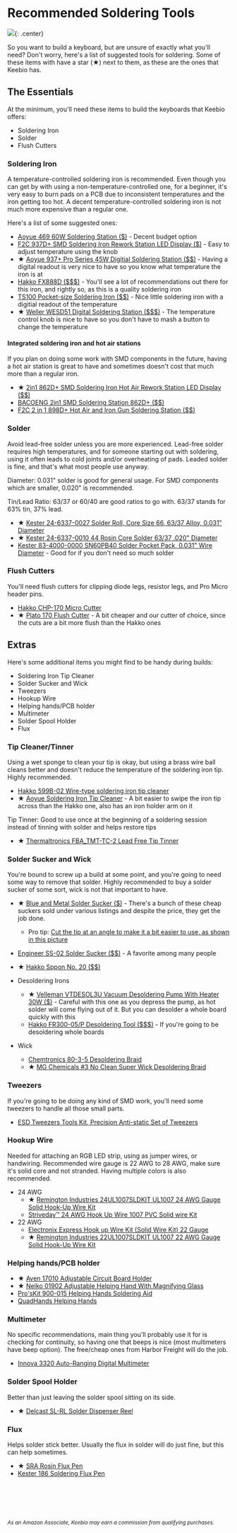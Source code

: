 # Recommended Soldering Tools

![](assets/images/tools.jpg){: .center}

So you want to build a keyboard, but are unsure of exactly what you'll need? Don't worry, here's a list of suggested tools for soldering. Some of these items with have a star (★) next to them, as these are the ones that Keebio has.

## The Essentials

At the minimum, you'll need these items to build the keyboards that Keebio offers:

- Soldering Iron
- Solder
- Flush Cutters

### Soldering Iron

A temperature-controlled soldering iron is recommended. Even though you can get by with using a non-temperature-controlled one, for a beginner, it's very easy to burn pads on a PCB due to inconsistent temperatures and the iron getting too hot. A decent temperature-controlled soldering iron is not much more expensive than a regular one.

Here's a list of some suggested ones:

- [Aoyue 469 60W Soldering Station ($)](https://www.amazon.com/Aoyue-Variable-Soldering-Station-Removable/dp/B00MCVCHJM/ref=as_li_ss_tl?ie=UTF8&linkCode=ll1&tag=keebio-20&linkId=f136b5fe148e146456b20f7667ab01ca&language=en_US) - Decent budget option
- [F2C 937D+ SMD Soldering Iron Rework Station LED Display ($)](https://www.amazon.com/dp/B01B4FELB8/ref=as_li_ss_tl?_encoding=UTF8&linkCode=ll1&tag=keebio-20&linkId=49e1e9c1eb856bd709ea5f667885190e&language=en_US) - Easy to adjust temperature using the knob
- ★ [Aoyue 937+ Pro Series 45W Digitial Soldering Station ($$)](https://www.amazon.com/gp/product/B000I30QBW/ref=as_li_ss_tl?ie=UTF8&linkCode=ll1&tag=keebio-20&linkId=787bbcb5d20c26e36bd927ba124b50c2&language=en_US) - Having a digital readout is very nice to have so you know what temperature the iron is at
- [Hakko FX888D ($$$)](https://www.amazon.com/gp/product/B00ANZRT4M/ref=as_li_ss_tl?ie=UTF8&linkCode=ll1&tag=keebio-20&linkId=29b2b3842b2687b17e8cc6cc98e3ef11&language=en_US) - You'll see a lot of recommendations out there for this iron, and rightly so, as this is a quality soldering iron
- [TS100 Pocket-size Soldering Iron ($$)](https://www.amazon.com/UY-CHAN-Programmable-Pocket-size-Acceleration/dp/B01MDTO6X7/ref=as_li_ss_tl?ie=UTF8&linkCode=ll1&tag=keebio-20&linkId=0c58d1029ca0228c71d9b6d7adb569e5&language=en_US) - Nice little soldering iron with a digitial readout of the temperature
- ★ [Weller WESD51 Digital Soldering Station ($$$)](https://www.amazon.com/Weller-WESD51-Digital-Soldering-Station/dp/B000ARU9PO/ref=as_li_ss_tl?ie=UTF8&linkCode=ll1&tag=keebio-20&linkId=e5530908a7dfd62e56e9a0e9e6c75b08&language=en_US) - The temperature control knob is nice to have so you don't have to mash a button to change the temperature

#### Integrated soldering iron and hot air stations

If you plan on doing some work with SMD components in the future, having a hot air station is great to have and sometimes doesn't cost that much more than a regular iron.

- ★ [2in1 862D+ SMD Soldering Iron Hot Air Rework Station LED Display ($$)](https://www.amazon.com/Rework-Station-Soldering-Display-Version/dp/B01ANKPGAK/ref=as_li_ss_tl?ie=UTF8&linkCode=ll1&tag=keebio-20&linkId=1a1a144925b5d50705980ffee16393f4&language=en_US)
- [BACOENG 2in1 SMD Soldering Station 862D+ ($$)](https://www.amazon.com/gp/product/B07BRWY427/ref=as_li_ss_tl?ie=UTF8&linkCode=ll1&tag=keebio-20&linkId=55cf76aff914b482e569580c9f877c85&language=en_US)
- [F2C 2 in 1 898D+ Hot Air and Iron Gun Soldering Station ($$)](https://www.amazon.com/dp/B013DQQ4R0/ref=as_li_ss_tl?_encoding=UTF8&linkCode=ll1&tag=keebio-20&linkId=a44a2122ab5489a15e2c4d4d86b82f07&language=en_US)



### Solder

Avoid lead-free solder unless you are more experienced. Lead-free solder requires high temperatures, and for someone starting out with soldering, using it often leads to cold joints and/or overheating of pads. Leaded solder is fine, and that's what most people use anyway.

Diameter: 0.031" solder is good for general usage. For SMD components which are smaller, 0.020" is recommended.

Tin/Lead Ratio: 63/37 or 60/40 are good ratios to go with. 63/37 stands for 63% tin, 37% lead.

- ★ [Kester 24-6337-0027 Solder Roll, Core Size 66, 63/37 Alloy, 0.031" Diameter](https://www.amazon.com/Kester-24-6337-0027-Solder-Alloy-Diameter/dp/B0149K4JTY/ref=as_li_ss_tl?s=hi&linkCode=ll1&tag=keebio-20&linkId=5b11a1cceea42951c2929d842cfb7b14&language=en_US)
- ★ [Kester 24-6337-0010 44 Rosin Core Solder 63/37 .020" Diameter](https://www.amazon.com/dp/B00068IJWC/ref=as_li_ss_tl?ie=UTF8&linkCode=ll1&tag=keebio-20&linkId=935ab7f8a3102675ef2814748616ef91&language=en_US)
- [Kester 83-4000-0000 SN60PB40 Solder Pocket Pack, 0.031" Wire Diameter](https://www.amazon.com/Kester-83-4000-0000-SN60PB40-Solder-Diameter/dp/B00068IJNQ/ref=as_li_ss_tl?_encoding=UTF8&linkCode=ll1&tag=keebio-20&linkId=872764431470f06683bf23fad9bd2c15&language=en_US) - Good for if you don't need so much solder

### Flush Cutters

You'll need flush cutters for clipping diode legs, resistor legs, and Pro Micro header pins.

- [Hakko CHP-170 Micro Cutter](https://www.amazon.com/Hakko-CHP-170-Micro-Cutter/dp/B00FZPDG1K/ref=as_li_ss_tl?s=industrial&linkCode=ll1&tag=keebio-20&linkId=a74eb8074b0897da9a21718132075265&language=en_US)
- ★ [Plato 170 Flush Cutter](https://www.amazon.com/Pliers-Electrical-Cutters-Cutting-Diagonal/dp/B0188DHO40/ref=as_li_ss_tl?pf_rd_m=ATVPDKIKX0DER&linkCode=ll1&tag=keebio-20&linkId=36bb31bebc9d51e3f1fbc8f701c87638&language=en_US) - A bit cheaper and our cutter of choice, since the cuts are a bit more flush than the Hakko ones

## Extras

Here's some additional items you might find to be handy during builds:

- Soldering Iron Tip Cleaner
- Solder Sucker and Wick
- Tweezers
- Hookup Wire
- Helping hands/PCB holder
- Multimeter
- Solder Spool Holder
- Flux

### Tip Cleaner/Tinner

Using a wet sponge to clean your tip is okay, but using a brass wire ball cleans better and doesn't reduce the temperature of the soldering iron tip. Highly recommended.

- [Hakko 599B-02 Wire-type soldering iron tip cleaner](https://www.amazon.com/Hakko-599B-02-Wire-type-soldering-cleaner/dp/B00FZPGDLA/ref=as_li_ss_tl?s=industrial&linkCode=ll1&tag=keebio-20&linkId=c51683fd3e9f46a1dd24abcedb5d3ed0&language=en_US)
- ★ [Aoyue Soldering Iron Tip Cleaner](https://amzn.to/2IY77Uj) - A bit easier to swipe the iron tip across than the Hakko one, also has an iron holder arm on it

Tip Tinner: Good to use once at the beginning of a soldering session instead of tinning with solder and helps restore tips

- ★ [Thermaltronics FBA_TMT-TC-2 Lead Free Tip Tinner](https://www.amazon.com/Thermaltronics-FBA_TMT-TC-2-Lead-Tinner-Container/dp/B00NS4J6BY/ref=as_li_ss_tl?s=industrial&linkCode=ll1&tag=keebio-20&linkId=86661a5d933e89db8ff7850501d23c37&language=en_US)

### Solder Sucker and Wick

You're bound to screw up a build at some point, and you're going to need some way to remove that solder. Highly recommended to buy a solder sucker of some sort, wick is not that important to have.

- ★ [Blue and Metal Solder Sucker ($)](https://www.amazon.com/OMorc-Desoldering-Solder-Sucker-Length/dp/B01I14V4X8/ref=as_li_ss_tl?s=industrial&linkCode=ll1&tag=keebio-20&linkId=1b842ea0c42919ce3a55b4d286ec9651&language=en_US) - There's a bunch of these cheap suckers sold under various listings and despite the price, they get the job done.
    - Pro tip: [Cut the tip at an angle to make it a bit easier to use, as shown in this picture](assets/images/misc/desoldering-pump-cut.jpg)
- [Engineer SS-02 Solder Sucker ($$)](https://www.amazon.com/Engineer-SS-02-Solder-Sucker/dp/B002MJMXD4/ref=as_li_ss_tl?s=industrial&linkCode=ll1&tag=keebio-20&linkId=7871903be569afcf5f3fd1af23306faf&language=en_US) - A favorite among many people
- ★ [Hakko Sppon No. 20 ($$)](http://www.hakko.com/english/products/hakko_sppon_tips.html)

- Desoldering Irons
    - ★ [Velleman VTDESOL3U Vacuum Desoldering Pump With Heater 30W ($)](https://www.amazon.com/Velleman-VTDESOL3U-Vacuum-Desoldering-Heater/dp/B00B88FRME/ref=as_li_ss_tl?s=industrial&linkCode=ll1&tag=keebio-20&linkId=ee8d28b76bb7b031bd8440fb9f73d50d&language=en_US) - Careful with this one as you depress the pump, as hot solder will come flying out of it. But you can desolder a whole board quickly with this
    - [Hakko FR300-05/P Desoldering Tool ($$$)](https://www.amazon.com/Hakko-FR300-05-P-Desoldering-Tool/dp/B00KWM69C4/ref=as_li_ss_tl?ie=UTF8&linkCode=ll1&tag=keebio-20&linkId=c8c3105fd78098279de1ae469cdb0c7b&language=en_US) - If you're going to be desoldering whole boards
- Wick
    - [Chemtronics 80-3-5 Desoldering Braid](https://www.amazon.com/CHEMTRONICS-80-3-5-BRAID-DESOLDERING-ROSIN/dp/B00DJVY1PW/ref=as_li_ss_tl?ie=UTF8&linkCode=ll1&tag=keebio-20&linkId=ba3cde1ec71287d1c38053493fe6d90c&language=en_US)
    - ★ [MG Chemicals #3 No Clean Super Wick Desoldering Braid](https://www.amazon.com/MG-Chemicals-Clean-Desoldering-Length/dp/B00424S2C8/ref=as_li_ss_tl?s=hi&linkCode=ll1&tag=keebio-20&linkId=b844cf5b17be4a1542a064e770383495&language=en_US)

### Tweezers

If you're going to be doing any kind of SMD work, you'll need some tweezers to handle all those small parts.

- [ESD Tweezers Tools Kit, Precision Anti-static Set of Tweezers](https://amzn.to/2zkweia)

### Hookup Wire

Needed for attaching an RGB LED strip, using as jumper wires, or handwiring. Recommended wire gauge is 22 AWG to 28 AWG, make sure it's solid core and not stranded. Having multiple colors is also recommended.

- 24 AWG
    - ★ [Remington Industries 24UL1007SLDKIT UL1007 24 AWG Gauge Solid Hook-Up Wire Kit](https://amzn.to/2KSCaSW)
    - [Striveday™ 24 AWG Hook Up Wire 1007 PVC Solid wire Kit](https://amzn.to/2zfTP5X)
- 22 AWG
    - [Electronix Express Hook up Wire Kit (Solid Wire Kit) 22 Gauge](https://amzn.to/2KRj9QN)
    - ★ [Remington Industries 22UL1007SLDKIT UL1007 22 AWG Gauge Solid Hook-Up Wire Kit](https://amzn.to/2tXw3Xa)

### Helping hands/PCB holder

- ★ [Aven 17010 Adjustable Circuit Board Holder](https://amzn.to/2KDd6mT)
- ★ [Neiko 01902 Adjustable Helping Hand With Magnifying Glass](https://amzn.to/2DNnZ1G)
- [Pro'sKit 900-015 Helping Hands Soldering Aid](https://amzn.to/2lWEnlu)
- [QuadHands Helping Hands](https://amzn.to/2NtNUNL)

### Multimeter

No specific recommendations, main thing you'll probably use it for is checking for continuity, so having one that beeps is nice (most multimeters have beep option). The free/cheap ones from Harbor Freight will do the job.

- [Innova 3320 Auto-Ranging Digital Multimeter](https://amzn.to/2KzsKzT)

### Solder Spool Holder

Better than just leaving the solder spool sitting on its side.

- ★ [Delcast SL-RL Solder Dispenser Reel](https://amzn.to/2u8bSoN)

### Flux

Helps solder stick better. Usually the flux in solder will do just fine, but this can help sometimes.

- ★ [SRA Rosin Flux Pen](https://amzn.to/2KUUpYf)
- [Kester 186 Soldering Flux Pen](https://amzn.to/2MRMc7K)

<br><br><br><br>

<sub>*As an Amazon Associate, Keebio may earn a commission from qualifying purchases.*</sub>